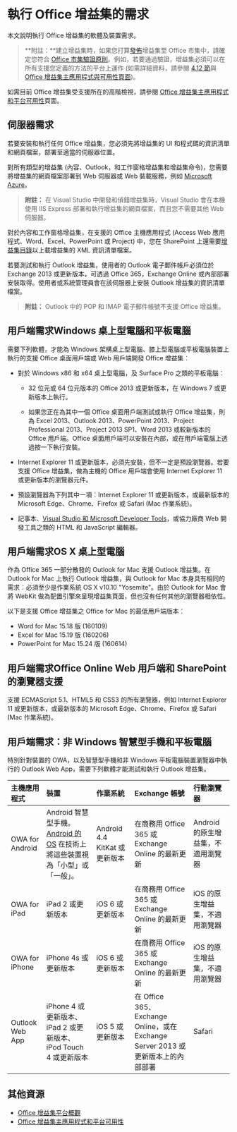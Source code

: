 
# <a name="requirements-for-running-office-add-ins"></a>執行 Office 增益集的需求


本文說明執行 Office 增益集的軟體及裝置需求。

>**附註：**建立增益集時，如果您打算[發佈](../publish/publish.md)增益集至 Office 市集中，請確定您符合 [Office 市集驗證原則](https://msdn.microsoft.com/en-us/library/jj220035.aspx)。例如，若要通過驗證，增益集必須可以在所有支援您定義的方法的平台上運作 (如需詳細資料，請參閱 [4.12 節](https://msdn.microsoft.com/en-us/library/jj220035.aspx#Anchor_3)與 [Office 增益集主應用程式與可用性頁面](https://dev.office.com/add-in-availability))。

如需目前 Office 增益集受支援所在的高階檢視，請參閱 [Office 增益集主應用程式和平台可用性](http://dev.office.com/add-in-availability)頁面。

## <a name="server-requirements"></a>伺服器需求

若要安裝和執行任何 Office 增益集，您必須先將增益集的 UI 和程式碼的資訊清單和網頁檔案，部署至適當的伺服器位置。

對所有類型的增益集 (內容、Outlook，和工作窗格增益集和增益集命令)，您需要將增益集的網頁檔案部署到 Web 伺服器或 Web 裝載服務，例如 [Microsoft Azure](../publish/host-an-office-add-in-on-microsoft-azure.md)。


 >**附註：** 在 Visual Studio 中開發和偵錯增益集時，Visual Studio 會在本機使用 IIS Express 部署和執行增益集的網頁檔案，而且您不需要其他 Web 伺服器。 

對於內容和工作窗格增益集，在支援的 Office 主機應用程式 (Access Web 應用程式、Word、Excel、PowerPoint 或 Project) 中，您在 SharePoint 上還需要[增益集目錄](../publish/publish-task-pane-and-content-add-ins-to-an-add-in-catalog.md)以上載增益集的 XML 資訊清單檔案。

若要測試和執行 Outlook 增益集，使用者的 Outlook 電子郵件帳戶必須位於 Exchange 2013 或更新版本，可透過 Office 365，Exchange Online 或內部部署安裝取得。使用者或系統管理員會在該伺服器上安裝 Outlook 增益集的資訊清單檔案。

 >**附註：** Outlook 中的 POP 和 IMAP 電子郵件帳號不支援 Office 增益集。




## <a name="client-requirements-windows-desktop-and-tablet"></a>用戶端需求Windows 桌上型電腦和平板電腦

需要下列軟體，才能為 Windows 架構桌上型電腦、膝上型電腦或平板電腦裝置上執行的支援 Office 桌面用戶端或 Web 用戶端開發 Office 增益集︰


- 對於 Windows x86 和 x64 桌上型電腦，及 Surface Pro 之類的平板電腦︰

    - 32 位元或 64 位元版本的 Office 2013 或更新版本，在 Windows 7 或更新版本上執行。

    - 如果您正在為其中一個 Office 桌面用戶端測試或執行 Office 增益集，則為 Excel 2013、Outlook 2013、PowerPoint 2013、Project Professional 2013、Project 2013 SP1、Word 2013 或較新版本的 Office 用戶端。Office 桌面用戶端可以安裝在內部，或在用戶端電腦上透過按一下執行安裝。

- Internet Explorer 11 或更新版本，必須先安裝，但不一定是預設瀏覽器。若要支援 Office 增益集，做為主機的 Office 用戶端會使用 Internet Explorer 11 或更新版本的瀏覽器元件。

- 預設瀏覽器為下列其中一項︰Internet Explorer 11 或更新版本，或最新版本的 Microsoft Edge、Chrome、Firefox 或 Safari (Mac 作業系統)。

- 記事本、[Visual Studio 和 Microsoft Developer Tools](https://www.visualstudio.com/features/office-tools-vs)，或協力廠商 Web 開發工具之類的 HTML 和 JavaScript 編輯器。


## <a name="client-requirements-os-x-desktop"></a>用戶端需求OS X 桌上型電腦

作為 Office 365 一部分散發的 Outlook for Mac 支援 Outlook 增益集。在 Outlook for Mac 上執行 Outlook 增益集，與 Outlook for Mac 本身具有相同的需求︰必須至少是作業系統 OS X v10.10 "Yosemite"。由於 Outlook for Mac 會將 WebKit 做為配置引擎來呈現增益集頁面，但也沒有任何其他的瀏覽器相依性。

以下是支援 Office 增益集之 Office for Mac 的最低用戶端版本︰
- Word for Mac 15.18 版 (160109) 
- Excel for Mac 15.19 版 (160206) 
- PowerPoint for Mac 15.24 版 (160614)

## <a name="client-requirements-browser-support-for-office-online-web-clients-and-sharepoint"></a>用戶端需求Office Online Web 用戶端和 SharePoint 的瀏覽器支援

支援 ECMAScript 5.1、HTML5 和 CSS3 的所有瀏覽器，例如 Internet Explorer 11 或更新版本，或最新版本的 Microsoft Edge、Chrome、Firefox 或 Safari (Mac 作業系統)。


## <a name="client-requirements-non-windows-smartphone-and-tablet"></a>用戶端需求︰非 Windows 智慧型手機和平板電腦

特別針對裝置的 OWA，以及智慧型手機和非 Windows 平板電腦裝置瀏覽器中執行的 Outlook Web App，需要下列軟體才能測試和執行 Outlook 增益集。


| 主機應用程式 | 裝置 | 作業系統 | Exchange 帳號 | 行動瀏覽器 |
|:-----|:-----|:-----|:-----|:-----|
|OWA for Android|Android 智慧型手機。[Android 的 OS](https://developer.android.com/guide/practices/screens_support.html) 在技術上將這些裝置視為「小型」或「一般」。|Android 4.4 KitKat 或更新版本|在商務用 Office 365 或 Exchange Online 的最新更新|Android 的原生增益集，不適用瀏覽器|
|OWA for iPad|iPad 2 或更新版本|iOS 6 或更新版本|在商務用 Office 365 或 Exchange Online 的最新更新|iOS 的原生增益集，不適用瀏覽器|
|OWA for iPhone|iPhone 4s 或更新版本|iOS 6 或更新版本|在商務用 Office 365 或 Exchange Online 的最新更新|iOS 的原生增益集，不適用瀏覽器|
|Outlook Web App|iPhone 4 或更新版本、iPad 2 或更新版本、iPod Touch 4 或更新版本|iOS 5 或更新版本|在 Office 365、Exchange Online，或在 Exchange Server 2013 或更新版本上的內部部署|Safari|


## <a name="additional-resources"></a>其他資源

- [Office 增益集平台概觀](../../docs/overview/office-add-ins.md)
- [Office 增益集主應用程式和平台可用性](http://dev.office.com/add-in-availability)

